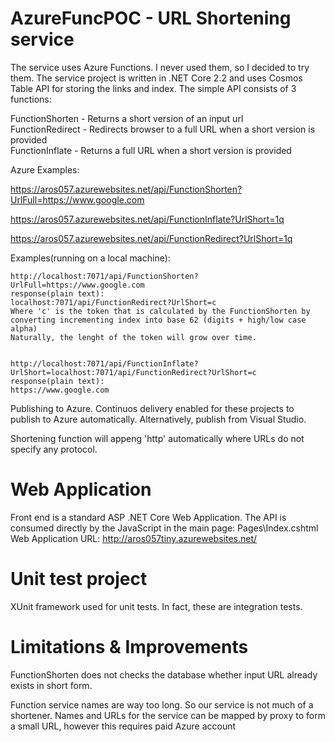 # AzureFuncPOC - URL Shortening service

The service uses Azure Functions. I never used them, so I decided to try them.
The service project is written in .NET Core 2.2 and uses Cosmos Table API for storing the links and index.
The simple API consists of 3 functions:

  FunctionShorten   - Returns a short version of an input url    
  FunctionRedirect  - Redirects browser to a full URL when a short version is provided    
  FunctionInflate   - Returns a full URL when a short version is provided   

Azure Examples:

  https://aros057.azurewebsites.net/api/FunctionShorten?UrlFull=https://www.google.com
  
  https://aros057.azurewebsites.net/api/FunctionInflate?UrlShort=1q
  
  https://aros057.azurewebsites.net/api/FunctionRedirect?UrlShort=1q

Examples(running on a local machine):

    http://localhost:7071/api/FunctionShorten?UrlFull=https://www.google.com
    response(plain text):
    localhost:7071/api/FunctionRedirect?UrlShort=c
    Where 'c' is the token that is calculated by the FunctionShorten by converting incrementing index into base 62 (digits + high/low case  alpha)
    Naturally, the lenght of the token will grow over time.
    
    
    http://localhost:7071/api/FunctionInflate?UrlShort=localhost:7071/api/FunctionRedirect?UrlShort=c
    response(plain text):
    https://www.google.com
    
    
  Publishing to Azure. Continuos delivery enabled for these projects to publish to Azure automatically.
  Alternatively, publish from Visual Studio.
  
  Shortening function will appeng 'http' automatically where URLs do not specify any protocol.
 

  
  # Web Application
  Front end is a standard ASP .NET Core Web Application. The API is consumed directly by the JavaScript in the main page:
  Pages\Index.cshtml
  Web Application URL:  http://aros057tiny.azurewebsites.net/
  
  # Unit test project
  XUnit framework used for unit tests. In fact, these are integration tests.
    
  # Limitations & Improvements
  FunctionShorten does not checks the database whether input URL already exists in short form.
   
  Function service names are way too long. So our service is not much of a shortener. Names and URLs for the service can be mapped by proxy to form a small URL, however this requires paid Azure account
  
  
  
  
